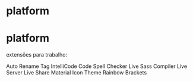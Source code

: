  
  
# platform


 
# platform



extensões para trabalho:

Auto Rename Tag
IntelliCode
Code Spell Checker
Live Sass Compiler
Live Server
Live Share
Material Icon Theme
Rainbow Brackets
 

<!-- Possible Future icons -->
<!-- https://www.flaticon.com/br/uicons?k=1656290375420&log-in=google -->
  

 
